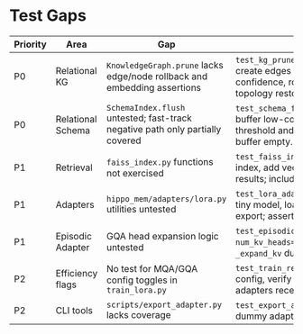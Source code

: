 # Test Gaps

| Priority | Area | Gap | Proposed Test |
| --- | --- | --- | --- |
| P0 | Relational KG | `KnowledgeGraph.prune` lacks edge/node rollback and embedding assertions | `test_kg_prune_rollback_restores_graph`: create edges with embeddings, prune by confidence, rollback, assert embeddings and topology restored. |
| P0 | Relational Schema | `SchemaIndex.flush` untested; fast-track negative path only partially covered | `test_schema_flush_promotes_buffered_tuples`: buffer low-confidence tuples then increase threshold and flush; ensure promotion and buffer empty. |
| P1 | Retrieval | `faiss_index.py` functions not exercised | `test_faiss_index_add_search_delete`: build index, add vectors, search, remove id, assert results; include PQ training branch. |
| P1 | Adapters | `hippo_mem/adapters/lora.py` utilities untested | `test_lora_adapter_load_merge_export`: create tiny model, load adapter weights, merge, export; assert weight changes. |
| P1 | Episodic Adapter | GQA head expansion logic untested | `test_episodic_adapter_gqa_expansion`: set `num_kv_heads=1` and `num_heads>1`, assert `_expand_kv` duplicates keys correctly. |
| P2 | Efficiency flags | No test for MQA/GQA config toggles in `train_lora.py` | `test_train_respects_mqa_gqa_flag`: override config, verify `num_kv_heads` updated and adapters receive grouped heads. |
| P2 | CLI tools | `scripts/export_adapter.py` lacks coverage | `test_export_adapter_cli`: run script on dummy adapter, verify output file exists. |
